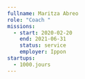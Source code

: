 ```yaml
---
fullname: Maritza Abreo
role: "Coach "
missions:
  - start: 2020-02-20
    end: 2021-06-31
    status: service
    employer: Ippon
startups:
  - 1000.jours
---
```

